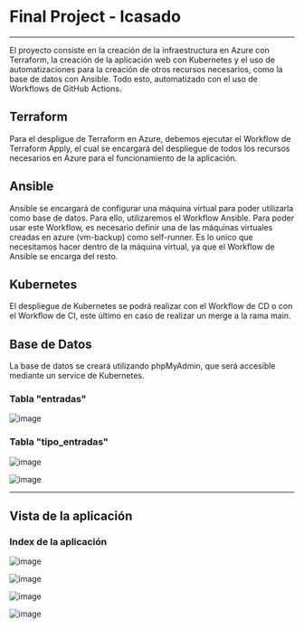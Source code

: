 # Final Project - Icasado
---
El proyecto consiste en la creación de la infraestructura en Azure con Terraform, la creación de la aplicación web con Kubernetes y el uso de automatizaciones para la creación de otros recursos necesarios, como la base de datos con Ansible.
Todo esto, automatizado con el uso de Workflows de GitHub Actions.

## Terraform
Para el despligue de Terraform en Azure, debemos ejecutar el Workflow de Terraform Apply, el cual se encargará del despliegue de todos los recursos necesarios en Azure para el funcionamiento de la aplicación.

## Ansible
Ansible se encargará de configurar una máquina virtual para poder utilizarla como base de datos. Para ello, utilizaremos el Workflow Ansible. Para poder usar este Workflow, es necesario definir una de las máquinas virtuales creadas en azure (vm-backup) como self-runner. Es lo unico que necesitamos hacer dentro de la máquina virtual, ya que el Workflow de Ansible se encarga del resto.

## Kubernetes
El despliegue de Kubernetes se podrá realizar con el Workflow de CD o con el Workflow de CI, este último en caso de realizar un merge a la rama main.

## Base de Datos
La base de datos se creará utilizando phpMyAdmin, que será accesible mediante un service de Kubernetes.
### Tabla "entradas"
![image](https://github.com/stemdo-labs/final-project-icasado01/assets/166407751/d948ac7d-e054-4d74-9bbc-67948140a169)
### Tabla "tipo_entradas"
![image](https://github.com/stemdo-labs/final-project-icasado01/assets/166407751/c36e3e20-475e-4f9f-96aa-a5c02ce3a237)

![image](https://github.com/stemdo-labs/final-project-icasado01/assets/166407751/698d7d81-3ff9-40be-8cea-3010ba265444)

---

## Vista de la aplicación
### Index de la aplicación
![image](https://github.com/stemdo-labs/final-project-icasado01/assets/166407751/7c1d7924-166f-460d-ab16-8bd513c04c28)

![image](https://github.com/stemdo-labs/final-project-icasado01/assets/166407751/ac1dfd04-1077-42a7-876c-a01f0079cb46)

![image](https://github.com/stemdo-labs/final-project-icasado01/assets/166407751/2c618b54-258b-411e-bc89-c6bd893ccc06)

![image](https://github.com/stemdo-labs/final-project-icasado01/assets/166407751/68a3c361-8528-46ba-9c0e-b1a5f21c1c87)








